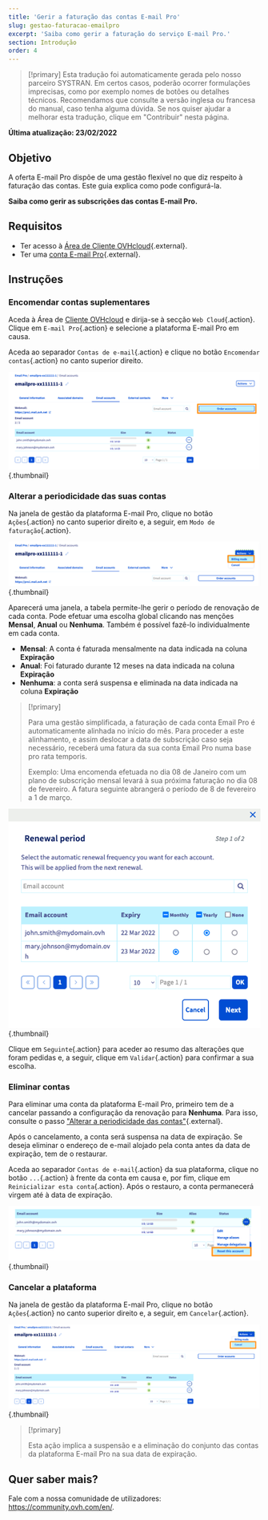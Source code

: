 ```yaml
---
title: 'Gerir a faturação das contas E-mail Pro'
slug: gestao-faturacao-emailpro
excerpt: 'Saiba como gerir a faturação do serviço E-mail Pro.'
section: Introdução
order: 4
---
```


> [!primary]
> Esta tradução foi automaticamente gerada pelo nosso parceiro SYSTRAN. Em certos casos, poderão ocorrer formulações imprecisas, como por exemplo nomes de botões ou detalhes técnicos. Recomendamos que consulte a versão inglesa ou francesa do manual, caso tenha alguma dúvida. Se nos quiser ajudar a melhorar esta tradução, clique em "Contribuir" nesta página.
>

**Última atualização: 23/02/2022**

## Objetivo

A oferta E-mail Pro dispõe de uma gestão flexível no que diz respeito à faturação das contas. Este guia explica como pode configurá-la.

**Saiba como gerir as subscrições das contas E-mail Pro.**

## Requisitos

- Ter acesso à [Área de Cliente OVHcloud](https://www.ovh.com/auth/?action=gotomanager&from=https://www.ovh.pt/&ovhSubsidiary=pt){.external}.
- Ter uma [conta E-mail Pro](https://www.ovhcloud.com/pt/emails/email-pro/){.external}.

## Instruções

### Encomendar contas suplementares

Aceda à Área de [Cliente OVHcloud](https://www.ovh.com/auth/?action=gotomanager&from=https://www.ovh.pt/&ovhSubsidiary=pt) e dirija-se à secção `Web Cloud`{.action}. Clique em `E-mail Pro`{.action} e selecione a plataforma E-mail Pro em causa.

Aceda ao separador `Contas de e-mail`{.action} e clique no botão `Encomendar contas`{.action} no canto superior direito.

![billing_emailpro](images/billing-emailpro-01.png){.thumbnail}

### Alterar a periodicidade das suas contas <a name="periodicity"></a>

Na janela de gestão da plataforma E-mail Pro, clique no botão `Ações`{.action} no canto superior direito e, a seguir, em `Modo de faturação`{.action}. 

![billing_emailpro](images/billing-emailpro-02.png){.thumbnail}

Aparecerá uma janela, a tabela permite-lhe gerir o período de renovação de cada conta. Pode efetuar uma escolha global clicando nas menções **Mensal**, **Anual** ou **Nenhuma**. Também é possível fazê-lo individualmente em cada conta.

- **Mensal**: A conta é faturada mensalmente na data indicada na coluna **Expiração**
- **Anual**: Foi faturado durante 12 meses na data indicada na coluna **Expiração**
- **Nenhuma**: a conta será suspensa e eliminada na data indicada na coluna **Expiração**

> [!primary]
>
> Para uma gestão simplificada, a faturação de cada conta Email Pro é automaticamente alinhada no início do mês. Para proceder a este alinhamento, e assim deslocar a data de subscrição caso seja necessário, receberá uma fatura da sua conta Email Pro numa base pro rata temporis.
>
>Exemplo: Uma encomenda efetuada no dia 08 de Janeiro com um plano de subscrição mensal levará à sua próxima faturação no dia 08 de fevereiro. A fatura seguinte abrangerá o período de 8 de fevereiro a 1 de março.

![billing_emailpro](images/billing-emailpro-03.png){.thumbnail}

Clique em `Seguinte`{.action} para aceder ao resumo das alterações que foram pedidas e, a seguir, clique em `Validar`{.action} para confirmar a sua escolha.

### Eliminar contas

Para eliminar uma conta da plataforma E-mail Pro, primeiro tem de a cancelar passando a configuração da renovação para **Nenhuma**. Para isso, consulte o passo ["Alterar a periodicidade das contas"](#periodicity){.external}.

Após o cancelamento, a conta será suspensa na data de expiração. Se deseja eliminar o endereço de e-mail alojado pela conta antes da data de expiração, tem de o restaurar.

Aceda ao separador `Contas de e-mail`{.action} da sua plataforma, clique no botão `...`{.action} à frente da conta em causa e, por fim, clique em `Reinicializar esta conta`{.action}. Após o restauro, a conta permanecerá virgem até à data de expiração.

![billing_emailpro](images/billing-emailpro-04.png){.thumbnail}

### Cancelar a plataforma

Na janela de gestão da plataforma E-mail Pro, clique no botão `Ações`{.action} no canto superior direito e, a seguir, em `Cancelar`{.action}. 

![billing_emailpro](images/billing-emailpro-05.png){.thumbnail}

> [!primary]
>
> Esta ação implica a suspensão e a eliminação do conjunto das contas da plataforma E-mail Pro na sua data de expiração.

## Quer saber mais?
 
Fale com a nossa comunidade de utilizadores: <https://community.ovh.com/en/>.
